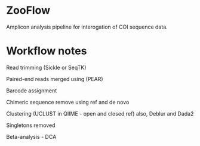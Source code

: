 # ZooFlow
Amplicon analysis pipeline for interogation of COI sequence data.

# Workflow notes

Read trimming (Sickle or SeqTK)

Paired-end reads merged using (PEAR)

Barcode assignment

Chimeric sequence remove using ref and de novo

Clustering (UCLUST in QIIME - open and closed ref) also, Deblur and Dada2

Singletons removed

Beta-analysis - DCA
